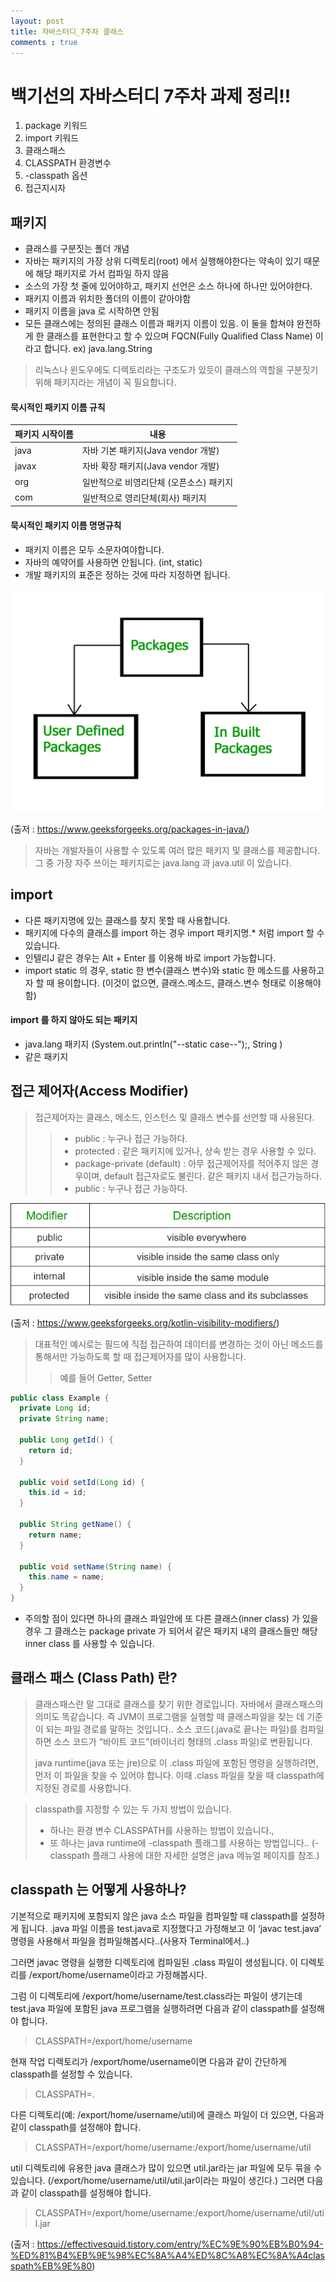 ```yaml
---
layout: post
title: 자바스터디_7주차 클래스 
comments : true
---
```


# 백기선의 자바스터디 7주차 과제 정리!!


1. package 키워드
2. import 키워드
3. 클래스패스
4. CLASSPATH 환경변수
5. -classpath 옵션
6. 접근지시자


## 패키지
* 클래스를 구분짓는 폴더 개념
* 자바는 패키지의 가장 상위 디렉토리(root) 에서 실행해야한다는 약속이 있기 때문에 해당 패키지로 가서 컴파일 하지 않음
* 소스의 가장 첫 줄에 있어야하고, 패키지 선언은 소스 하나에 하나만 있어야한다.
* 패키지 이름과 위치한 폴더의 이름이 같아야함
* 패키지 이름을 java 로 시작하면 안됨
* 모든 클래스에는 정의된 클래스 이름과 패키지 이름이 있음. 이 둘을 합쳐야 완전하게 한 클래스를 표현한다고
  할 수 있으며 FQCN(Fully Qualified Class Name) 이라고 합니다.
  ex) java.lang.String

> 리눅스나 윈도우에도 디렉토리라는 구조도가 있듯이 클래스의 역할을 구분짓기 위해 패키지라는 개념이 꼭 필요합니다.



#### 묵시적인 패키지 이름 규칙
|패키지 시작이름|내용|
|---|----------------------|
|java|자바 기본 패키지(Java vendor 개발)|
|javax|자바 확장 패키지(Java vendor 개발)|
|org|일반적으로 비영리단체 (오픈소스) 패키지|
|com|일반적으로 영리단체(회사) 패키지|


#### 묵시적인 패키지 이름 명명규칙
* 패키지 이름은 모두 소문자여야합니다.
* 자바의 예약어를 사용하면 안됩니다. (int, static)
* 개발 패키지의 표준은 정하는 것에 따라 지정하면 됩니다.

![builtInPackage_01](/imgs/java_study/builtInPackage_01.jpg)

(출저 : https://www.geeksforgeeks.org/packages-in-java/)

> 자바는 개발자들이 사용할 수 있도록 여러 많은 패키지 및 클래스를 제공합니다.
> 그 중 가장 자주 쓰이는 패키지로는 java.lang 과 java.util 이 있습니다.


## import

* 다른 패키지명에 있는 클래스를 찾지 못할 때 사용합니다.
* 패키지에 다수의 클래스를 import 하는 경우 import 패키지명.* 처럼 import 할 수 있습니다.
* 인텔리J 같은 경우는 Alt + Enter 를 이용해 바로 import 가능합니다. 
* import static 의 경우, static 한 변수(클래스 변수)와 static 한 메소드를 사용하고자 할 때 용이합니다.
  (이것이 없으면, 클래스.메소드, 클래스.변수 형태로 이용해야함)

#### import 를 하지 않아도 되는 패키지
* java.lang 패키지 (System.out.println("--static case--");, String )
* 같은 패키지

## 접근 제어자(Access Modifier)

> 접근제어자는 클래스, 메소드, 인스턴스 및 클래스 변수를 선언할 때 사용된다.
>> * public : 
>> 누구나 접근 가능하다.
>> * protected :
>> 같은 패키지에 있거나, 상속 받는 경우 사용할 수 있다.
>> * package-private (default) : 
>> 아무 접근제어자를 적어주지 않은 경우이며, default 접근자로도 불린다. 같은 패키지 내서 접근가능하다.
>> * public :
>> 누구나 접근 가능하다.

![java_access_modi_01](/imgs/java_study/java_access_modi_01.jpg)

(출저 : https://www.geeksforgeeks.org/kotlin-visibility-modifiers/)

> 대표적인 예시로는 필드에 직접 접근하여 데이터를 변경하는 것이 아닌 메소드를
> 통해서만 가능하도록 할 때 접근제어자를 많이 사용합니다. 
>> 예를 들어 Getter, Setter

~~~java
public class Example {  
  private Long id;
  private String name;

  public Long getId() {
    return id;
  }

  public void setId(Long id) {
    this.id = id;
  }

  public String getName() {
    return name;
  }

  public void setName(String name) {
    this.name = name;
  }
}
~~~

* 주의할 점이 있다면 하나의 클래스 파일안에 또 다른 클래스(inner class) 가 있을 경우 그 클래스는 package private 가 되어서
  같은 패키지 내의 클래스들만 해당 inner class 를 사용할 수 있습니다.
  

## 클래스 패스 (Class Path) 란?

> 클래스패스란 말 그대로 클래스를 찾기 위한 경로입니다.
> 자바에서 클래스패스의 의미도 똑같습니다. 즉 JVM이 프로그램을 실행할 때 
> 클래스파일을 찾는 데 기준이 되는 파일 경로를 말하는 것입니다.. 
> 소스 코드(.java로 끝나는 파일)를 컴파일하면 소스 코드가 “바이트 코드”(바이너리 형태의 .class 파일)로 변환됩니다.
> 
> java runtime(java 또는 jre)으로 이 .class 파일에 포함된 명령을 실행하려면, 먼저 이 파일을 찾을 수 있어야 합니다. 이때 .class 파일을 찾을 때
> classpath에 지정된 경로를 사용합니다.

> classpath를 지정할 수 있는 두 가지 방법이 있습니다. 
> * 하나는 환경 변수 CLASSPATH를 사용하는 방법이 있습니다.,
> * 또 하나는 java runtime에 -classpath 플래그를 사용하는 방법입니다..
> (-classpath 플래그 사용에 대한 자세한 설명은 java 메뉴얼 페이지를 참조.)


## classpath 는 어떻게 사용하나?

기본적으로 패키지에 포함되지 않은 java 소스 파일을 컴파일할 때 classpath를 설정하게 됩니다.
.java 파일 이름을 test.java로 지정했다고 가정해보고 이 ‘javac test.java’ 명령을 사용해서 파일을 컴파일해봅시다..(사용자 Terminal에서..)

그러면 javac 명령을 실행한 디렉토리에 컴파일된 .class 파일이 생성됩니다. 이 디렉토리를 /export/home/username이라고 가정해봅시다. 

그럼 이 디렉토리에 /export/home/username/test.class라는 파일이 생기는데 test.java 파일에 포함된 java 프로그램을 실행하려면 다음과 같이 classpath를 설정해야 합니다.

> CLASSPATH=/export/home/username

현재 작업 디렉토리가 /export/home/username이면 다음과 같이 간단하게 classpath를 설정할 수 있습니다.

> CLASSPATH=.

다른 디렉토리(예: /export/home/username/util)에 클래스 파일이 더 있으면, 다음과 같이 classpath를 설정해야 합니다.

> CLASSPATH=/export/home/username:/export/home/username/util

util 디렉토리에 유용한 java 클래스가 많이 있으면 util.jar라는 jar 파일에 모두 묶을 수 있습니다. (/export/home/username/util/util.jar이라는 파일이 생긴다.) 그러면 다음과 같이 classpath를 설정해야 합니다.

> CLASSPATH=/export/home/username:/export/home/username/util/util.jar

(출저 : https://effectivesquid.tistory.com/entry/%EC%9E%90%EB%B0%94-%ED%81%B4%EB%9E%98%EC%8A%A4%ED%8C%A8%EC%8A%A4classpath%EB%9E%80)
